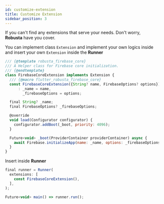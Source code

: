 ```yaml
---
id: customize-extension
title: Customize Extension
sidebar_position: 3
---
```


If you can't find any extensions that serve your needs. Don't worry, **Robusta** have you cover.

You can implement class `Extension` and implement your own logics inside and insert your own `Extension` inside the **Runner**

```js title="Firebase Core Extension"
/// {@template robusta_firebase_core}
/// A Helper class for Firebase core initialization.
/// {@endtemplate}
class FirebaseCoreExtension implements Extension {
  /// {@macro flutter_robusta_firebase_core}
  const FirebaseCoreExtension({String? name, FirebaseOptions? options})
      : _name = name,
        _firebaseOptions = options;

  final String? _name;
  final FirebaseOptions? _firebaseOptions;

  @override
  void load(Configurator configurator) {
    configurator.addBoot(_boot, priority: 4096);
  }

  Future<void> _boot(ProviderContainer providerContainer) async {
    await Firebase.initializeApp(name: _name, options: _firebaseOptions);
  }
}
```

Insert inside **Runner**

```js
final runner = Runner(
  extensions: [
    const FirebaseCoreExtension(),
  ],
);

Future<void> main() => runner.run();
```
